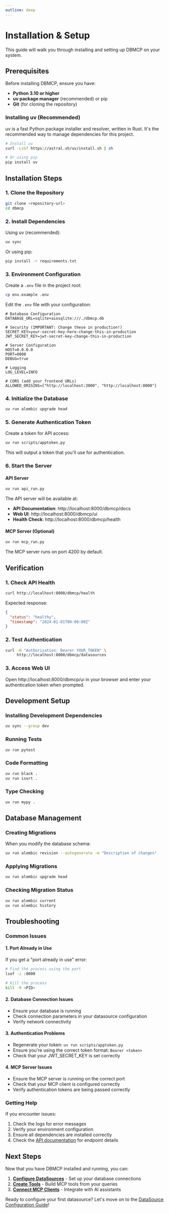 ```yaml
---
outline: deep
---
```


# Installation & Setup

This guide will walk you through installing and setting up DBMCP on your system.

## Prerequisites

Before installing DBMCP, ensure you have:

- **Python 3.10 or higher**
- **uv package manager** (recommended) or pip
- **Git** (for cloning the repository)

### Installing uv (Recommended)

uv is a fast Python package installer and resolver, written in Rust. It's the recommended way to manage dependencies for this project.

```bash
# Install uv
curl -LsSf https://astral.sh/uv/install.sh | sh

# Or using pip
pip install uv
```

## Installation Steps

### 1. Clone the Repository

```bash
git clone <repository-url>
cd dbmcp
```

### 2. Install Dependencies

Using uv (recommended):
```bash
uv sync
```

Or using pip:
```bash
pip install -r requirements.txt
```

### 3. Environment Configuration

Create a `.env` file in the project root:

```bash
cp env.example .env
```

Edit the `.env` file with your configuration:

```env
# Database Configuration
DATABASE_URL=sqlite+aiosqlite:///./dbmcp.db

# Security (IMPORTANT: Change these in production!)
SECRET_KEY=your-secret-key-here-change-this-in-production
JWT_SECRET_KEY=jwt-secret-key-change-this-in-production

# Server Configuration
HOST=0.0.0.0
PORT=8000
DEBUG=true

# Logging
LOG_LEVEL=INFO

# CORS (add your frontend URLs)
ALLOWED_ORIGINS=["http://localhost:3000", "http://localhost:8000"]
```

### 4. Initialize the Database

```bash
uv run alembic upgrade head
```

### 5. Generate Authentication Token

Create a token for API access:

```bash
uv run scripts/apptoken.py
```

This will output a token that you'll use for authentication.

### 6. Start the Server

#### API Server
```bash
uv run api_run.py
```

The API server will be available at:
- **API Documentation**: http://localhost:8000/dbmcp/docs
- **Web UI**: http://localhost:8000/dbmcp/ui
- **Health Check**: http://localhost:8000/dbmcp/health

#### MCP Server (Optional)
```bash
uv run mcp_run.py
```

The MCP server runs on port 4200 by default.

## Verification

### 1. Check API Health

```bash
curl http://localhost:8000/dbmcp/health
```

Expected response:
```json
{
  "status": "healthy",
  "timestamp": "2024-01-01T00:00:00Z"
}
```

### 2. Test Authentication

```bash
curl -H "Authorization: Bearer YOUR_TOKEN" \
     http://localhost:8000/dbmcp/datasources
```

### 3. Access Web UI

Open http://localhost:8000/dbmcp/ui in your browser and enter your authentication token when prompted.

## Development Setup

### Installing Development Dependencies

```bash
uv sync --group dev
```

### Running Tests

```bash
uv run pytest
```

### Code Formatting

```bash
uv run black .
uv run isort .
```

### Type Checking

```bash
uv run mypy .
```

## Database Management

### Creating Migrations

When you modify the database schema:

```bash
uv run alembic revision --autogenerate -m "Description of changes"
```

### Applying Migrations

```bash
uv run alembic upgrade head
```

### Checking Migration Status

```bash
uv run alembic current
uv run alembic history
```

## Troubleshooting

### Common Issues

#### 1. Port Already in Use
If you get a "port already in use" error:

```bash
# Find the process using the port
lsof -i :8000

# Kill the process
kill -9 <PID>
```

#### 2. Database Connection Issues
- Ensure your database is running
- Check connection parameters in your datasource configuration
- Verify network connectivity

#### 3. Authentication Problems
- Regenerate your token: `uv run scripts/apptoken.py`
- Ensure you're using the correct token format: `Bearer <token>`
- Check that your JWT_SECRET_KEY is set correctly

#### 4. MCP Server Issues
- Ensure the MCP server is running on the correct port
- Check that your MCP client is configured correctly
- Verify authentication tokens are being passed correctly

### Getting Help

If you encounter issues:

1. Check the logs for error messages
2. Verify your environment configuration
3. Ensure all dependencies are installed correctly
4. Check the [API documentation](http://localhost:8000/dbmcp/docs) for endpoint details

## Next Steps

Now that you have DBMCP installed and running, you can:

1. **[Configure DataSources](./configure-datasources.md)** - Set up your database connections
2. **[Create Tools](./create-tools.md)** - Build MCP tools from your queries
3. **[Connect MCP Clients](./connect-mcp-clients.md)** - Integrate with AI assistants

Ready to configure your first datasource? Let's move on to the [DataSource Configuration Guide](./configure-datasources.md)!

